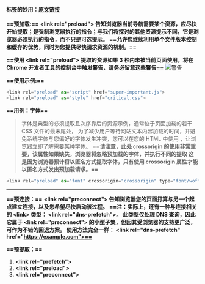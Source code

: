 #### <link>标签的妙用：[原文链接](https://developers.google.com/web/fundamentals/performance/resource-prioritization#_1)
**==预加载:==**
**\<link rel="preload"> 告知浏览器当前导航需要某个资源，应尽快开始提取；是强制浏览器执行的指令；与我们将探讨的其他资源提示不同，它是浏览器必须执行的指令，而不只是可选提示。**
**==允许您继续利用单个文件版本控制和缓存的优势，同时为您提供尽快请求资源的机制。==**

**==使用 \<link rel="preload"> 提取的资源如果 3 秒内未被当前页面使用，将在 Chrome 开发者工具的控制台中触发警告，请务必留意这些警告==**
![警告](https://developers.google.com/web/fundamentals/performance/images/res-prio-timeout.png)

**==使用示例:==**
```javascript {.line-numbers}
<link rel="preload" as="script" href="super-important.js">
<link rel="preload" as="style" href="critical.css"> 
```
**==用例：字体==**
>字体是典型的必须提取且次序靠后的资源示例，通常位于页面加载的若干 CSS 文件的最末尾处，
为了减少用户等待网站文本内容加载的时间，并避免系统字体与您偏好的字体发生冲突，您可以在您的 HTML 中使用 <link rel="preload">，让浏览器立即了解需要某种字体。
**==请注意，此处 crossorigin 的使用非常重要，该属性如果缺失，浏览器将忽略预加载的字体，并执行不同的提取 这是因为浏览器预计将以匿名方式提取字体，只有使用 crossorigin 属性才能以匿名方式发出预加载请求。==**
```javascript {.line-numbers}
<link rel="preload" as="font" crossorigin="crossorigin" type="font/woff2" href="myfont.woff2">
```

***

**==预连接：==**
**\<link rel="preconnect"> 告知浏览器您的页面打算与另一个起点建立连接，以及您希望尽快启动该过程。**
**==注：实际上，还有一种与连接相关的 \<link> 类型： \<link rel="dns-prefetch">。 此类型仅处理 DNS 查询，因此它属于 \<link rel="preconnect"> 的小型子集，但因其受浏览器的支持更广泛，可作为不错的回退方案。 使用方法完全一样： \<link rel="dns-prefetch" href="https://example.com">==**

**==预提取：==**
1. **\<link rel="prefetch">**
1. **\<link rel="preload">**
1. **\<link rel="preconnect">**


